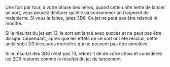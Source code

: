 Une fois par tour, à votre phase des héros, quand cette unité tente de lancer un sort, vous pouvez déclarer qu'elle va consommer un fragment de malepierre. Si vous le faites, jetez 3D6. Ce jet ne peut pas être relancé ni modifié.

Si le résultat du jet est 13, le sort est lancé avec succès et ne peut pas être dissipé. Cependant, après que les effets de ce sort ont été résolus, cette unité subit D3 blessures mortelles qui ne peuvent pas être annulées.

Si le résultat des 3D6 n'est pas 13, retirez 1 dé de votre choix et considérez les 2D6 restants comme le résultat du jet de lancement.